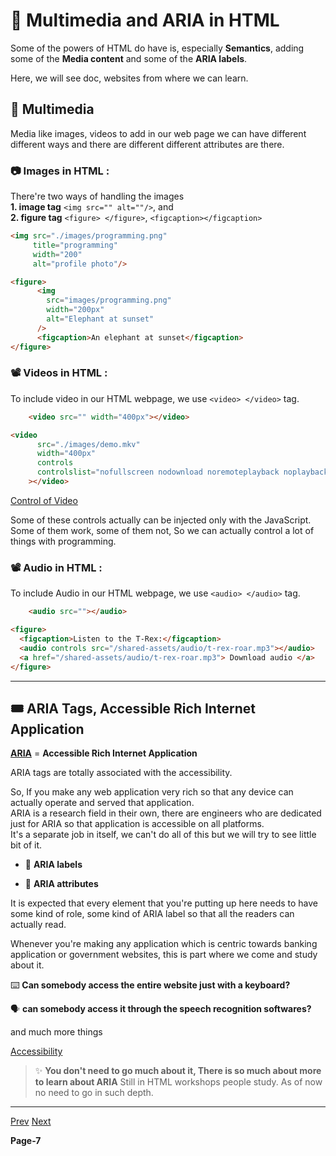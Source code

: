 # 🚀 Multimedia and ARIA in HTML

Some of the powers of HTML do have is, especially **Semantics**, adding some of the **Media content** and some of the **ARIA labels**. <br/>

Here, we will see doc, websites from where we can learn. <br/>

## 📂 Multimedia

Media like images, videos to add in our web page we can have different different ways and there are different different attributes are there. <br/>

### 📷 **Images in HTML** :

There're two ways of handling the images <br/> 
**1. image tag** ```<img src="" alt=""/>```, and <br/>
**2. figure tag** ```<figure> </figure>```, ```<figcaption></figcaption>``` <br/>

```html
<img src="./images/programming.png"
     title="programming"
     width="200"
     alt="profile photo"/>
```

```html
<figure>
      <img
        src="images/programming.png"
        width="200px"
        alt="Elephant at sunset"
      />
      <figcaption>An elephant at sunset</figcaption>
</figure>
```

### 📽️ **Videos in HTML** :

To include video in our HTML webpage, we use ```<video> </video>``` tag. <br/>
```html 
    <video src="" width="400px"></video>
```

```html
<video
      src="./images/demo.mkv"
      width="400px"
      controls
      controlslist="nofullscreen nodownload noremoteplayback noplaybackrate foobar"
    ></video>

```
  
[Control of Video](https://wicg.github.io/controls-list/explainer.html) <br/>

Some of these controls actually can be injected only with the JavaScript. <br/>
Some of them work, some of them not, So we can actually control a lot of things with programming. <br/>

### 📽️ **Audio in HTML** : 

To include Audio in our HTML webpage, we use ```<audio> </audio>``` tag. <br/>
```html
    <audio src=""></audio>
```

```html
<figure>
  <figcaption>Listen to the T-Rex:</figcaption>
  <audio controls src="/shared-assets/audio/t-rex-roar.mp3"></audio>
  <a href="/shared-assets/audio/t-rex-roar.mp3"> Download audio </a>
</figure>
```

---

## 🎟️ ARIA Tags, Accessible Rich Internet Application

[**ARIA**](https://developer.mozilla.org/en-US/docs/Web/Accessibility/ARIA) = **Accessible Rich Internet Application** <br/>

ARIA tags are totally associated with the accessibility. <br/>

So, If you make any web application very rich so that any device can actually operate and served that application. <br/>
ARIA is a research field in their own, there are engineers who are dedicated just for ARIA so that application is accessible on all platforms. <br/>
It's a separate job in itself, we can't do all of this but we will try to see little bit of it. <br/>

-  🎫 **ARIA labels**
  
- 🎫 **ARIA attributes**

It is expected that every element that you're putting up here needs to have some kind of role, some kind of ARIA label so that all the readers can actually read. <br/>

Whenever you're making any application which is centric towards banking application or government websites, this is part where we come and study about it. <br/>

⌨️ **Can somebody access the entire website just with a keyboard?** <br/>

🗣️ **can somebody access it through the speech recognition softwares?** <br/>

and much more things 

[Accessibility](https://developer.mozilla.org/en-US/docs/Web/Accessibility/Guides)

> ✨ **You don't need to go much about it, There is so much about more to learn about ARIA** Still in HTML workshops people study. As of now no need to go in such depth.

---

[Prev](https://github.com/pawansinghfromindia/CS101-WebDevelopment/blob/main/03_HTML_06.md) [Next]()

**Page-7**
